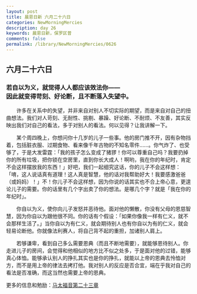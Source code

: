 ```yaml
---
layout: post
title: 晨恩日新 六月二十六日
categories: NewMorningMercies
description: day 26
keywords: 晨恩日新，保罗区普
comments: false
permalink: /library/NewMorningMercies/0626
---
```


## 六月二十六日

### 若自以为义，就觉得人人都应该效法你—— <br> 因此就变得苛刻、好论断，且不断落入失望中。

&emsp;&emsp;许多在关系中的失望，并非来自对别人不切实际的期望，而是来自对自己的扭曲想法。我们对人苛刻、无耐性、挑剔、暴躁、好论断、不耐烦、不友善，其实反映出我们对自己的看法，多于对别人的看法。何以见得？让我讲解一下。

&emsp;&emsp;某个周四晚上，你想问你十几岁的儿子一些事。他的房门推不开，因有杂物挡着，包括脏衣服、过期食物、看来像千年古物的不知名零件……。你气炸了、也受够了，于是大发雷霆：「我的孩子怎么变成了猪猡！你可以尊重自己吗？我要扔掉你的所有垃圾，把你锁在空房里，直到你长大成人！啊哟，我在你的年纪时，肯定不会这样摆放我的东西！」好吧，我们一起细究这话，你的儿子不会这样想：「唷，这人说话真有道理！这人真是智慧，他的话对我帮助好大！我要感激爸爸（或妈妈）！」不！你儿子不会这样想，因为你说的话其实也不合上帝心意，更遑论儿子的需要。你的话里有几个字出卖了你的想法。是哪几个字？就是「我在你的年纪时」。

&emsp;&emsp;你自以为义，使你向儿子发怒并恶待他。面对他的懒散，你没有父母的恩慈智慧，因为你自以为跟他很不同。你的话有个假设：「如果你像我一样有仁义，就不会那样生活了。」当你自以为有仁义，就会期待别人也有你自以为有的仁义，就会轻易论断他。你就像法利赛人，将自己背不起的重担，加诸别人肩上。

&emsp;&emsp;若够谦卑，看到自己多么需要恩典（而且不断地需要），就能够恩待别人。你走进儿子的房间，会觉得和他相似的地方比不似之处多，于是面对他的过错，能够真心体恤。能够承认别人的挣扎其实也是你的挣扎，就能以上帝的恩典去怜恤对方，而不是用上帝的律法去拷打他。我对别人的反应是否合宜，端在乎我对自己的看法是否准确，而这当然也需要上帝的恩典。

更多的信息和勉励：[马太福音第二十三章]()
